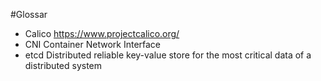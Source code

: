 #Glossar

* Calico https://www.projectcalico.org/
* CNI Container Network Interface
* etcd Distributed reliable key-value store for the most critical data of a distributed system

